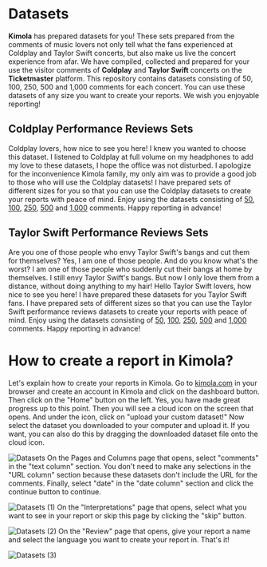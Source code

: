 # Datasets
**Kimola** has prepared datasets for you! These sets prepared from the comments of music lovers not only tell what the fans experienced at Coldplay and Taylor Swift concerts, but also make us live the concert experience from afar. We have compiled, collected and prepared for your use the visitor comments of **Coldplay** and **Taylor Swift** concerts on the **Ticketmaster** platform. This repository contains datasets consisting of 50, 100, 250, 500 and 1,000 comments for each concert. You can use these datasets of any size you want to create your reports. We wish you enjoyable reporting!
## Coldplay Performance Reviews Sets
Coldplay lovers, how nice to see you here! I knew you wanted to choose this dataset. I listened to Coldplay at full volume on my headphones to add my love to these datasets, I hope the office was not disturbed. I apologize for the inconvenience Kimola family, my only aim was to provide a good job to those who will use the Coldplay datasets! I have prepared sets of different sizes for you so that you can use the Coldplay datasets to create your reports with peace of mind. Enjoy using the datasets consisting of [50](https://github.com/Kimola/nlp-datasets/blob/main/ticketmaster-reviews/Coldplay%20(Performance)%20-%20Ticketmaster%20Reviews%20(50).csv), [100](https://github.com/Kimola/nlp-datasets/blob/main/ticketmaster-reviews/Coldplay%20(Performance)%20-%20Ticketmaster%20Reviews%20(100).csv), [250](https://github.com/Kimola/nlp-datasets/blob/main/ticketmaster-reviews/Coldplay%20(Performance)%20-%20Ticketmaster%20Reviews%20(250).csv), [500](https://github.com/Kimola/nlp-datasets/blob/main/ticketmaster-reviews/Coldplay%20(Performance)%20-%20Ticketmaster%20Reviews%20(500).csv) and [1,000](https://github.com/Kimola/nlp-datasets/blob/main/ticketmaster-reviews/Coldplay%20(Performance)%20-%20Ticketmaster%20Reviews%20(1000).csv) comments. Happy reporting in advance!
## Taylor Swift Performance Reviews Sets
Are you one of those people who envy Taylor Swift's bangs and cut them for themselves? Yes, I am one of those people. And do you know what's the worst? I am one of those people who suddenly cut their bangs at home by themselves. I still envy Taylor Swift's bangs. But now I only love them from a distance, without doing anything to my hair! Hello Taylor Swift lovers, how nice to see you here! I have prepared these datasets for you Taylor Swift fans. I have prepared sets of different sizes so that you can use the Taylor Swift performance reviews datasets to create your reports with peace of mind. Enjoy using the datasets consisting of [50](https://github.com/Kimola/nlp-datasets/blob/main/ticketmaster-reviews/Taylor%20Swift%20(Performance)%20-%20Ticketmaster%20Reviews%20(50).csv), [100](https://github.com/Kimola/nlp-datasets/blob/main/ticketmaster-reviews/Taylor%20Swift%20(Performance)%20-%20Ticketmaster%20Reviews%20(100).csv), [250](https://github.com/Kimola/nlp-datasets/blob/main/ticketmaster-reviews/Taylor%20Swift%20(Performance)%20-%20Ticketmaster%20Reviews%20(250).csv), [500](https://github.com/Kimola/nlp-datasets/blob/main/ticketmaster-reviews/Taylor%20Swift%20(Performance)%20-%20Ticketmaster%20Reviews%20(500).csv) and [1,000](https://github.com/Kimola/nlp-datasets/blob/main/ticketmaster-reviews/Taylor%20Swift%20(Performance)%20-%20Ticketmaster%20Reviews%20(1000).csv) comments. Happy reporting in advance!
# How to create a report in Kimola?
Let's explain how to create your reports in Kimola. Go to [kimola.com](https://kimola.com/) in your browser and create an account in Kimola and click on the dashboard button. Then click on the "Home" button on the left. Yes, you have made great progress up to this point. Then you will see a cloud icon on the screen that opens. And under the icon, click on "upload your custom dataset!" Now select the dataset you downloaded to your computer and upload it. If you want, you can also do this by dragging the downloaded dataset file onto the cloud icon.

![Datasets](https://github.com/user-attachments/assets/40b5874e-c75c-452e-8993-5137a66b80d7)
On the Pages and Columns page that opens, select "comments" in the "text column" section. You don't need to make any selections in the "URL column" section because these datasets don't include the URL for the comments. Finally, select "date" in the "date column" section and click the continue button to continue.

![Datasets (1)](https://github.com/user-attachments/assets/92548c29-d548-4957-991d-7895e51a69ec)
On the "Interpretations" page that opens, select what you want to see in your report or skip this page by clicking the "skip" button.

![Datasets (2)](https://github.com/user-attachments/assets/997a1e3a-d7f7-4917-b2be-5ab27934b601)
On the "Review" page that opens, give your report a name and select the language you want to create your report in. That's it!

![Datasets (3)](https://github.com/user-attachments/assets/ace11ef0-3111-4b2c-b6f0-8089f1113a18)

